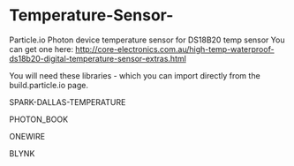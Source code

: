 # Temperature-Sensor-
Particle.io Photon device temperature sensor for DS18B20 temp sensor
You can get one here: http://core-electronics.com.au/high-temp-waterproof-ds18b20-digital-temperature-sensor-extras.html 


You will need these libraries - which you can import directly from the build.particle.io page.

SPARK-DALLAS-TEMPERATURE

PHOTON_BOOK

ONEWIRE

BLYNK

